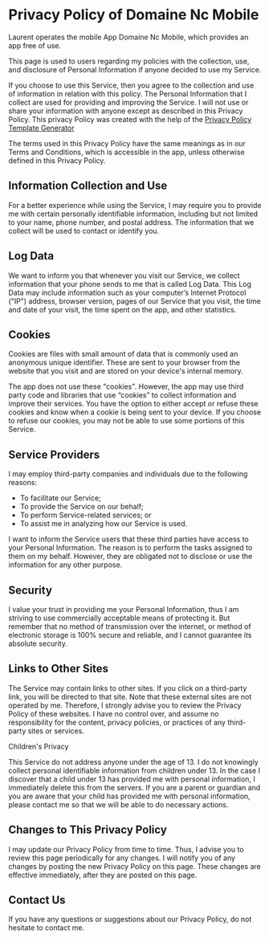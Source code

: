 # Privacy Policy of Domaine Nc Mobile

Laurent operates the mobile App Domaine Nc Mobile, which provides an app free of use.

This page is used to users regarding my policies with the collection, use, and disclosure of Personal Information if anyone decided to use my Service.

If you choose to use this Service, then you agree to the collection and use of information in relation with this policy. The Personal Information that I collect are used for providing and improving the Service. I will not use or share your information with anyone except as described in this Privacy Policy. This privacy Policy was created with the help of the [Privacy Policy Template Generator](https://www.privacypolicytemplate.net)

The terms used in this Privacy Policy have the same meanings as in our Terms and Conditions, which is accessible in the app, unless otherwise defined in this Privacy Policy.

## Information Collection and Use

For a better experience while using the Service, I may require you to provide me with certain personally identifiable information, including but not limited to your name, phone number, and postal address. The information that we collect will be used to contact or identify you.

## Log Data

We want to inform you that whenever you visit our Service, we collect information that your phone sends to me that is called Log Data. This Log Data may include information such as your computer’s Internet Protocol ("IP") address, browser version, pages of our Service that you visit, the time and date of your visit, the time spent on the app, and other statistics.

## Cookies

Cookies are files with small amount of data that is commonly used an anonymous unique identifier. These are sent to your browser from the website that you visit and are stored on your device's internal memory.

The app does not use these "cookies". However, the app may use third party code and libraries that use “cookies” to collect information and improve their services. You have the option to either accept or refuse these cookies and know when a cookie is being sent to your device. If you choose to refuse our cookies, you may not be able to use some portions of this Service.

## Service Providers

I may employ third-party companies and individuals due to the following reasons:

- To facilitate our Service;
- To provide the Service on our behalf;
- To perform Service-related services; or
- To assist me in analyzing how our Service is used.

I want to inform the Service users that these third parties have access to your Personal Information. The reason is to perform the tasks assigned to them on my behalf. However, they are obligated not to disclose or use the information for any other purpose.

## Security

I value your trust in providing me your Personal Information, thus I am striving to use commercially acceptable means of protecting it. But remember that no method of transmission over the internet, or method of electronic storage is 100% secure and reliable, and I cannot guarantee its absolute security.

## Links to Other Sites

The Service may contain links to other sites. If you click on a third-party link, you will be directed to that site. Note that these external sites are not operated by me. Therefore, I strongly advise you to review the Privacy Policy of these websites. I have no control over, and assume no responsibility for the content, privacy policies, or practices of any third-party sites or services.

Children's Privacy

This Service do not address anyone under the age of 13. I do not knowingly collect personal identifiable information from children under 13. In the case I discover that a child under 13 has provided me with personal information, I immediately delete this from the servers. If you are a parent or guardian and you are aware that your child has provided me with personal information, please contact me so that we will be able to do necessary actions.

## Changes to This Privacy Policy

I may update our Privacy Policy from time to time. Thus, I advise you to review this page periodically for any changes. I will notify you of any changes by posting the new Privacy Policy on this page. These changes are effective immediately, after they are posted on this page.

## Contact Us

If you have any questions or suggestions about our Privacy Policy, do not hesitate to contact me.
